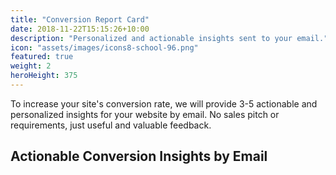 ```yaml
---
title: "Conversion Report Card"
date: 2018-11-22T15:15:26+10:00
description: "Personalized and actionable insights sent to your email."
icon: "assets/images/icons8-school-96.png"
featured: true
weight: 2
heroHeight: 375
---
```


To increase your site's conversion rate, we will provide 3-5 actionable and personalized insights for your website by email. No sales pitch or requirements, just useful and valuable feedback.

## Actionable Conversion Insights by Email

<div class="_form_19 justify-content-start ml-md-n2 mt-4 mb-4"></div><script src="https://experimentzone.activehosted.com/f/embed.php?id=19" type="text/javascript" charset="utf-8"></script>
